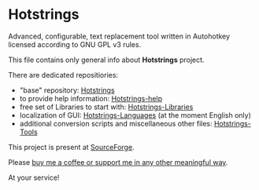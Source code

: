 # Hotstrings

Advanced, configurable, text replacement tool written in Autohotkey licensed according to GNU GPL v3 rules.

This file contains only general info about **Hotstrings** project.

There are dedicated repositiories:

- "base" repository: [Hotstrings](https://github.com/mslonik/Hotstrings)
- to provide help information: [Hotstrings-help](https://github.com/mslonik/Hotstrings-Help)
- free set of Libraries to start with: [Hotstrings-Libraries](https://github.com/mslonik/Hotstrings-Libraries)
- localization of GUI: [Hotstrings-Languages](https://github.com/mslonik/Hotstrings-Languages) (at the moment English only)
- additional conversion scripts and miscellaneous other files: [Hotstrings-Tools](https://github.com/mslonik/Hotstrings-Tools)

This project is present at [SourceForge](https://sourceforge.net/projects/hotstrings/).

Please [buy me a coffee or support me in any other meaningful way](https://www.patreon.com/user?u=18185391).

At your service!
